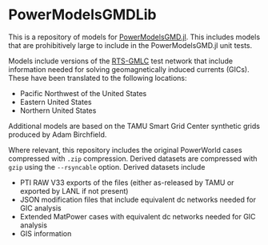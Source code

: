 # PowerModelsGMDLib

This is a repository of models for [PowerModelsGMD.jl](https://github.com/lanl-ansi/PowerModelsGMD.jl). This includes 
models that are prohibitively large to include in the PowerModelsGMD.jl unit tests.

Models include versions of the [RTS-GMLC](https://github.com/GridMod/RTS-GMLC) test network that include information 
needed for solving geomagnetically induced currents (GICs). These have been translated to the following locations:

- Pacific Northwest of the United States
- Eastern United States
- Northern United States

Additional models are based on the TAMU Smart Grid Center synthetic grids produced by Adam Birchfield.

Where relevant, this repository includes the original PowerWorld cases compressed with `.zip` compression.
Derived datasets are compressed with `gzip` using the `--rsyncable` option. Derived datasets include

- PTI RAW V33 exports of the files (either as-released by TAMU or exported by LANL if not present)
- JSON modification files that include equivalent dc networks needed for GIC analysis
- Extended MatPower cases with equivalent dc networks needed for GIC analysis
- GIS information 
